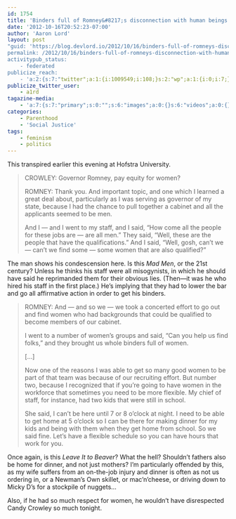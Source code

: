 ```yaml
---
id: 1754
title: 'Binders full of Romney&#8217;s disconnection with human beings'
date: '2012-10-16T20:52:23-07:00'
author: 'Aaron Lord'
layout: post
"guid: 'https://blog.devlord.io/2012/10/16/binders-full-of-romneys-disconnection-with-human-beings/'
permalink: /2012/10/16/binders-full-of-romneys-disconnection-with-human-beings/
activitypub_status:
    - federated
publicize_reach:
    - 'a:2:{s:7:"twitter";a:1:{i:1009549;i:108;}s:2:"wp";a:1:{i:0;i:7;}}'
publicize_twitter_user:
    - a1rd
tagazine-media:
    - 'a:7:{s:7:"primary";s:0:"";s:6:"images";a:0:{}s:6:"videos";a:0:{}s:11:"image_count";i:0;s:6:"author";s:8:"28099389";s:7:"blog_id";s:8:"28571045";s:9:"mod_stamp";s:19:"2012-10-17 04:57:12";}'
categories:
    - Parenthood
    - 'Social Justice'
tags:
    - feminism
    - politics
---
```


This transpired earlier this evening at Hofstra University.
<blockquote>CROWLEY: Governor Romney, pay equity for women?

ROMNEY: Thank you. And important topic, and one which I learned a great deal about, particularly as I was serving as governor of my state, because I had the chance to pull together a cabinet and all the applicants seemed to be men.

And I — and I went to my staff, and I said, “How come all the people for these jobs are — are all men.” They said, “Well, these are the people that have the qualifications.” And I said, “Well, gosh, can’t we — can’t we find some — some women that are also qualified?”</blockquote>
The man shows his condescension here. Is this <i>Mad Men</i>, or the 21st century? Unless he thinks his staff were all misogynists, in which he should have said he reprimanded them for their obvious lies. (Then—it was he who hired his staff in the first place.) He’s implying that they had to lower the bar and go all affirmative action in order to get his binders.
<blockquote>ROMNEY: And — and so we — we took a concerted effort to go out and find women who had backgrounds that could be qualified to become members of our cabinet.

I went to a number of women’s groups and said, “Can you help us find folks,” and they brought us whole binders full of women.

[…]

Now one of the reasons I was able to get so many good women to be part of that team was because of our recruiting effort. But number two, because I recognized that if you’re going to have women in the workforce that sometimes you need to be more flexible. My chief of staff, for instance, had two kids that were still in school.

She said, I can’t be here until 7 or 8 o’clock at night. I need to be able to get home at 5 o’clock so I can be there for making dinner for my kids and being with them when they get home from school. So we said fine. Let’s have a flexible schedule so you can have hours that work for you.</blockquote>
Once again, is this <em>Leave It to Beaver</em>? What the hell? Shouldn’t fathers also be home for dinner, and not just mothers? I’m particularly offended by this, as my wife suffers from an on-the-job injury and dinner is often as not us ordering in, or a Newman’s Own skillet, or mac’n’cheese, or driving down to Micky D’s for a stockpile of nuggets…

Also, if he had so much respect for women, he wouldn’t have disrespected Candy Crowley so much tonight.